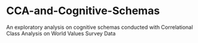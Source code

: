 # CCA-and-Cognitive-Schemas
An exploratory analysis on cognitive schemas conducted with Correlational Class Analysis on World Values Survey Data
